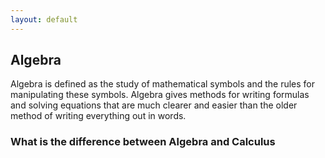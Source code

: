 ```yaml
---
layout: default
---
```


## Algebra

Algebra  is defined as the study of mathematical symbols and the rules for manipulating these symbols. Algebra gives methods for writing formulas and solving equations that are much clearer and easier than the older method of writing everything out in words.

### What is the difference between Algebra and Calculus
